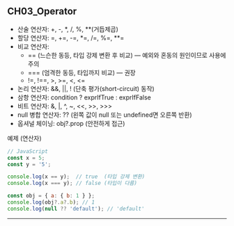 ## CH03_Operator
- 산술 연산자: +, -, *, /, %, **(거듭제곱)
- 할당 연산자: =, +=, -=, *=, /=, %=, **=
- 비교 연산자:
	- == (느슨한 동등, 타입 강제 변환 후 비교) — 예외와 혼동의 원인이므로 사용에 주의
	- === (엄격한 동등, 타입까지 비교) — 권장
	- !=, !==, >, >=, <, <=
- 논리 연산자: &&, ||, ! (단축 평가(short-circuit) 동작)
- 삼항 연산자: condition ? exprIfTrue : exprIfFalse
- 비트 연산자: &, |, ^, ~, <<, >>, >>>
- null 병합 연산자: ?? (왼쪽 값이 null 또는 undefined면 오른쪽 반환)
- 옵셔널 체이닝: obj?.prop (안전하게 접근)

예제 (연산자)


```javascript
// JavaScript
const x = 5;
const y = '5';

console.log(x == y);  // true  (타입 강제 변환)
console.log(x === y); // false (타입이 다름)

const obj = { a: { b: 1 } };
console.log(obj?.a?.b); // 1
console.log(null ?? 'default'); // 'default'
```
----
